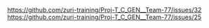 https://github.com/zuri-training/Proj-T_C_GEN__Team-77/issues/32
https://github.com/zuri-training/Proj-T_C_GEN__Team-77/issues/25
